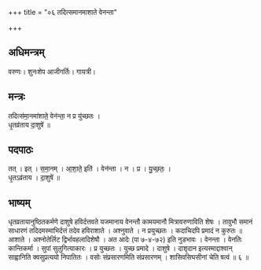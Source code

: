 +++
title = "०६ तदित्समानमाशाते वेनन्ता"

+++
## अधिमन्त्रम्
वरुणः। शुनःशेप आजीगर्तिः। गायत्री।

## मन्त्रः
तदित्स॑मा॒नमा॑शाते॒ वेन॑न्ता॒ न प्र यु॑च्छतः ।  
धृ॒तव्र॑ताय दा॒शुषे॑ ॥

## पदपाठः
तत् । इत् । स॒मा॒नम् । आ॒शा॒ते॒ इति॑ । वेन॑न्ता । न । प्र । यु॒च्छ॒तः॒ ।  
धृ॒तऽव्र॑ताय । दा॒शुषे॑ ॥

## भाष्यम्
धृतव्रतायानुष्ठितकर्मणे दाशुषे हविर्दत्तवते यजमानाय वेनन्तौ कामयमानौ मित्रावरुणाविति शेषः । तावुभौ समानं साधारणं तदिदमस्माभिर्दत्तं तदेव हविराशाते । अश्नुवाते । न प्रयुच्छतः । कदाचिदपि प्रमादं न कुरुतः ॥ आशाते । अश्नोतेर्लिट द्विर्भावहलादिशेषौ । अत आदेः (पा ७-४-७२) इति नुडभावः । वेनन्ता । वेनतिः कान्तिकर्मा । सुपां सुलुगित्याकारः । प्र युच्छतः । युच्छ प्रमादे । दाशुषे । दाशृदान इत्यस्माद्दाश्वान् साह्वानिति क्वसुप्रत्ययो निपातितः । वसोः संप्रसारणमिति संप्रसारणम् । शासिवसिघसीनां चेति षत्वं ॥ ६ ॥